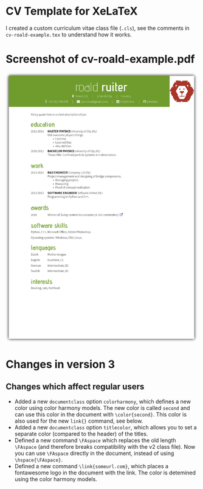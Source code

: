 # CV Template for XeLaTeX
I created a custom curriculum vitae class file (`.cls`), see the comments in `cv-roald-example.tex` to understand how it works. 

# Screenshot of cv-roald-example.pdf
![Example](cv-roald-example.png)

# Changes in version 3
## Changes which affect regular users
- Added a new `documentclass` option `colorharmony`, which defines a new color using color harmony models. The new color is called `second` and can use this color in the document with `\color{second}`. This color is also used for the new `link{}` command, see below.
- Added a new `documentclass` option `titlecolor`, which allows you to set a separate color (compared to the header) of the titles.
- Defined a new command `\FAspace` which replaces the old length `\FAspace` (and therefore breaks compatibility with the v2 class file). Now you can use `\FAspace` directly in the document, instead of using `\hspace{\FAspace}`.
- Defined a new command `\link{someurl.com}`, which places a fontawesome logo in the document with the link. The color is detemined using the color harmony models.

